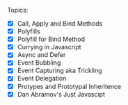 Topics:

- [x] Call, Apply and Bind Methods
- [x] Polyfills
- [x] Polyfill for Bind Method
- [x] Currying in Javascript
- [x] Async and Defer
- [x] Event Bubbling
- [x] Event Capturing aka Trickling
- [x] Event Delegation
- [x] Protypes and Prototypal Inheritence
- [x] Dan Abramov's Just Javascipt
